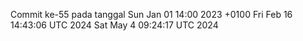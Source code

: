 Commit ke-55 pada tanggal Sun Jan 01 14:00 2023 +0100
Fri Feb 16 14:43:06 UTC 2024
Sat May  4 09:24:17 UTC 2024
